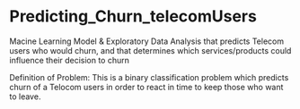 # Predicting_Churn_telecomUsers
Macine Learning Model & Exploratory Data Analysis that predicts Telecom users who would churn, and that determines which services/products could influence their decision to churn

Definition of Problem: This is a binary classification problem which predicts churn of a Telocom users in order to react in time to keep those who want to leave.
